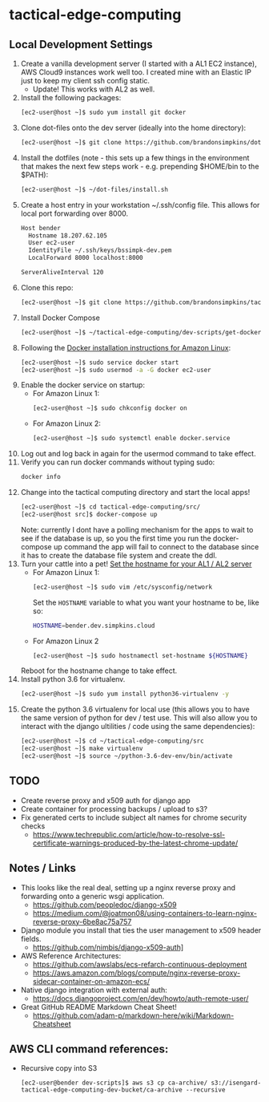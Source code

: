 # tactical-edge-computing

## Local Development Settings

01. Create a vanilla development server (I started with a AL1 EC2 instance), AWS
    Cloud9 instances work well too. I created mine with an Elastic IP just to
    keep my client ssh config static.
    - Update! This works with AL2 as well.
02. Install the following packages:
    ```bash
    [ec2-user@host ~]$ sudo yum install git docker
    ```
03. Clone dot-files onto the dev server (ideally into the home directory):
    ```bash
    [ec2-user@host ~]$ git clone https://github.com/brandonsimpkins/dot-files
    ```
04. Install the dotfiles (note - this sets up a few things in the environment
    that makes the next few steps work - e.g. prepending $HOME/bin to the
    $PATH):
    ```bash
    [ec2-user@host ~]$ ~/dot-files/install.sh
    ```
05. Create a host entry in your workstation ~/.ssh/config file. This allows for
    local port forwarding over 8000.
    ```bash
    Host bender
      Hostname 18.207.62.105
      User ec2-user
      IdentityFile ~/.ssh/keys/bssimpk-dev.pem
      LocalForward 8000 localhost:8000

    ServerAliveInterval 120
    ```
06. Clone this repo:
    ```bash
    [ec2-user@host ~]$ git clone https://github.com/brandonsimpkins/tactical-edge-computing
    ```
07. Install Docker Compose
    ```bash
    [ec2-user@host ~]$ ~/tactical-edge-computing/dev-scripts/get-docker-compose.sh
    ```
08. Following the [Docker installation instructions for Amazon Linux](https://docs.aws.amazon.com/AmazonECS/latest/developerguide/docker-basics.html):
    ```bash
    [ec2-user@host ~]$ sudo service docker start
    [ec2-user@host ~]$ sudo usermod -a -G docker ec2-user
    ```
09. Enable the docker service on startup:
    - For Amazon Linux 1:
      ```bash
      [ec2-user@host ~]$ sudo chkconfig docker on
      ```
    - For Amazon Linux 2:
      ```bash
      [ec2-user@host ~]$ sudo systemctl enable docker.service
      ```
10. Log out and log back in again for the usermod command to take effect.
11. Verify you can run docker commands without typing sudo:
    ```bash
    docker info
    ```
12. Change into the tactical computing directory and start the local apps!
    ```bash
    [ec2-user@host ~]$ cd tactical-edge-computing/src/
    [ec2-user@host src]$ docker-compose up
    ```
    Note: currently I dont have a polling mechanism for the apps to wait to see
    if the database is up, so you the first time you run the docker-compose up
    command the app will fail to connect to the database since it has to create
    the database file system and create the ddl.
13. Turn your cattle into a pet! [Set the hostname for your AL1 / AL2  server](https://docs.aws.amazon.com/AWSEC2/latest/UserGuide/set-hostname.html)
    - For Amazon Linux 1:
      ```bash
      [ec2-user@host ~]$ sudo vim /etc/sysconfig/network
      ```
      Set the `HOSTNAME` variable to what you want your hostname to be, like so:
      ```bash
      HOSTNAME=bender.dev.simpkins.cloud
      ```
    - For Amazon Linux 2
      ```bash
      [ec2-user@host ~]$ sudo hostnamectl set-hostname ${HOSTNAME}
      ```
    Reboot for the hostname change to take effect.
14. Install python 3.6 for virtualenv.
    ```bash
    [ec2-user@host ~]$ sudo yum install python36-virtualenv -y
    ```
15. Create the python 3.6 virtualenv for local use (this allows you to have the
    same version of python for dev / test use. This will also allow you to
    interact with the django ultilities / code using the same dependencies):
    ```bash
    [ec2-user@host ~]$ cd ~/tactical-edge-computing/src
    [ec2-user@host ~]$ make virtualenv
    [ec2-user@host ~]$ source ~/python-3.6-dev-env/bin/activate
    ```




## TODO
- Create reverse proxy and x509 auth for django app
- Create container for processing backups / upload to s3?
- Fix generated certs to include subject alt names for chrome security checks
  - https://www.techrepublic.com/article/how-to-resolve-ssl-certificate-warnings-produced-by-the-latest-chrome-update/

## Notes / Links
- This looks like the real deal, setting up a nginx reverse proxy and
  forwarding onto a generic wsgi application.
  - https://github.com/peopledoc/django-x509
  - https://medium.com/@joatmon08/using-containers-to-learn-nginx-reverse-proxy-6be8ac75a757
- Django module you install that ties the user management to x509 header
  fields.
  - https://github.com/nimbis/django-x509-auth]
- AWS Reference Architectures:
  - https://github.com/awslabs/ecs-refarch-continuous-deployment
  - https://aws.amazon.com/blogs/compute/nginx-reverse-proxy-sidecar-container-on-amazon-ecs/
- Native django integration with external auth:
  - https://docs.djangoproject.com/en/dev/howto/auth-remote-user/
- Great GitHub README Markdown Cheat Sheet!
  - https://github.com/adam-p/markdown-here/wiki/Markdown-Cheatsheet

## AWS CLI command references:
- Recursive copy into S3
  ```
  [ec2-user@bender dev-scripts]$ aws s3 cp ca-archive/ s3://isengard-tactical-edge-computing-dev-bucket/ca-archive --recursive
  ```

